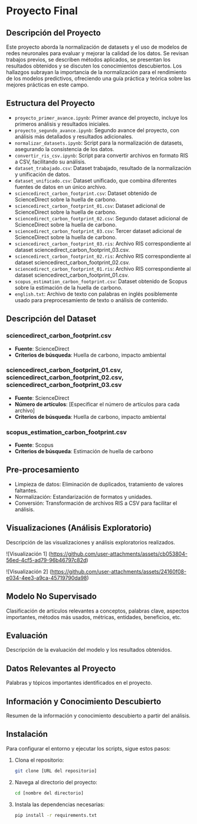 # Proyecto Final

## Descripción del Proyecto
Este proyecto aborda la normalización de datasets y el uso de modelos de redes neuronales para evaluar y mejorar la calidad de los datos. Se revisan trabajos previos, se describen métodos aplicados, se presentan los resultados obtenidos y se discuten los conocimientos descubiertos. Los hallazgos subrayan la importancia de la normalización para el rendimiento de los modelos predictivos, ofreciendo una guía práctica y teórica sobre las mejores prácticas en este campo.

## Estructura del Proyecto
- `proyecto_primer_avance.ipynb`: Primer avance del proyecto, incluye los primeros análisis y resultados iniciales.
- `proyecto_segundo_avance.ipynb`: Segundo avance del proyecto, con análisis más detallados y resultados adicionales.
- `normalizar_datasets.ipynb`: Script para la normalización de datasets, asegurando la consistencia de los datos.
- `convertir_ris_csv.ipynb`: Script para convertir archivos en formato RIS a CSV, facilitando su análisis.
- `dataset_trabajado.csv`: Dataset trabajado, resultado de la normalización y unificación de datos.
- `dataset_unificado.csv`: Dataset unificado, que combina diferentes fuentes de datos en un único archivo.
- `sciencedirect_carbon_footprint.csv`: Dataset obtenido de ScienceDirect sobre la huella de carbono.
- `sciencedirect_carbon_footprint_01.csv`: Dataset adicional de ScienceDirect sobre la huella de carbono.
- `sciencedirect_carbon_footprint_02.csv`: Segundo dataset adicional de ScienceDirect sobre la huella de carbono.
- `sciencedirect_carbon_footprint_03.csv`: Tercer dataset adicional de ScienceDirect sobre la huella de carbono.
- `sciencedirect_carbon_footprint_03.ris`: Archivo RIS correspondiente al dataset sciencedirect_carbon_footprint_03.csv.
- `sciencedirect_carbon_footprint_02.ris`: Archivo RIS correspondiente al dataset sciencedirect_carbon_footprint_02.csv.
- `sciencedirect_carbon_footprint_01.ris`: Archivo RIS correspondiente al dataset sciencedirect_carbon_footprint_01.csv.
- `scopus_estimation_carbon_footprint.csv`: Dataset obtenido de Scopus sobre la estimación de la huella de carbono.
- `english.txt`: Archivo de texto con palabras en inglés posiblemente usado para preprocesamiento de texto o análisis de contenido.

## Descripción del Dataset
### sciencedirect_carbon_footprint.csv
- **Fuente**: ScienceDirect
- **Criterios de búsqueda**: Huella de carbono, impacto ambiental

### sciencedirect_carbon_footprint_01.csv, sciencedirect_carbon_footprint_02.csv, sciencedirect_carbon_footprint_03.csv
- **Fuente**: ScienceDirect
- **Número de artículos**: [Especificar el número de artículos para cada archivo]
- **Criterios de búsqueda**: Huella de carbono, impacto ambiental

### scopus_estimation_carbon_footprint.csv
- **Fuente**: Scopus
- **Criterios de búsqueda**: Estimación de huella de carbono

## Pre-procesamiento
- Limpieza de datos: Eliminación de duplicados, tratamiento de valores faltantes.
- Normalización: Estandarización de formatos y unidades.
- Conversión: Transformación de archivos RIS a CSV para facilitar el análisis.

  

## Visualizaciones (Análisis Exploratorio)
Descripción de las visualizaciones y análisis exploratorios realizados.

![Visualización 1] (https://github.com/user-attachments/assets/cb053804-56ed-4cf5-ad79-96b46797c82d)

![Visualización 2] (https://github.com/user-attachments/assets/24160f08-e034-4ee3-a9ca-45719790da98)


## Modelo No Supervisado
Clasificación de artículos relevantes a conceptos, palabras clave, aspectos importantes, métodos más usados, métricas, entidades, beneficios, etc.

## Evaluación
Descripción de la evaluación del modelo y los resultados obtenidos.

## Datos Relevantes al Proyecto
Palabras y tópicos importantes identificados en el proyecto.

## Información y Conocimiento Descubierto
Resumen de la información y conocimiento descubierto a partir del análisis.

## Instalación
Para configurar el entorno y ejecutar los scripts, sigue estos pasos:

1. Clona el repositorio:
   ```bash
   git clone [URL del repositorio]
2.  Navega al directorio del proyecto:
    ```bash
    cd [nombre del directorio]
    
3. Instala las dependencias necesarias:    
    ```bash
    pip install -r requirements.txt
